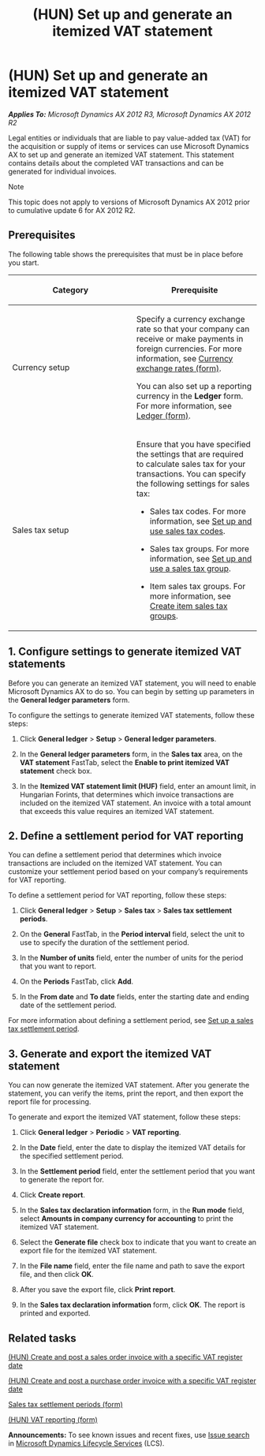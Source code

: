 ﻿---
title: (HUN) Set up and generate an itemized VAT statement
TOCTitle: (HUN) Set up and generate an itemized VAT statement
ms:assetid: 736eca2a-c207-4e0c-84a6-de4b51cb439c
ms:mtpsurl: https://technet.microsoft.com/en-us/library/Dn268481(v=AX.60)
ms:contentKeyID: 54917020
ms.date: 04/18/2014
mtps_version: v=AX.60
f1_keywords:
- Report
- Forms.LedgerParameters
- Forms.TaxPeriod
- VAT
- Forms.TaxReporting_W
- MsDynAx060.Forms.LedgerParameters
- MsDynAx060.Forms.TaxReporting_W
- MsDynAx060.Forms.TaxPeriod
- Itemized VAT
- Value added tax
- VAT reporting
---

# (HUN) Set up and generate an itemized VAT statement 


_**Applies To:** Microsoft Dynamics AX 2012 R3, Microsoft Dynamics AX 2012 R2_

Legal entities or individuals that are liable to pay value-added tax (VAT) for the acquisition or supply of items or services can use Microsoft Dynamics AX to set up and generate an itemized VAT statement. This statement contains details about the completed VAT transactions and can be generated for individual invoices.


> [!NOTE]
> <P>This topic does not apply to versions of Microsoft Dynamics AX 2012 prior to cumulative update 6 for AX 2012 R2.</P>



## Prerequisites

The following table shows the prerequisites that must be in place before you start.

<table>
<colgroup>
<col style="width: 50%" />
<col style="width: 50%" />
</colgroup>
<thead>
<tr class="header">
<th><p>Category</p></th>
<th><p>Prerequisite</p></th>
</tr>
</thead>
<tbody>
<tr class="odd">
<td><p>Currency setup</p></td>
<td><p>Specify a currency exchange rate so that your company can receive or make payments in foreign currencies. For more information, see <a href="https://technet.microsoft.com/en-us/library/hh209477(v=ax.60)">Currency exchange rates (form)</a>.</p>
<p>You can also set up a reporting currency in the <strong>Ledger</strong> form. For more information, see <a href="https://technet.microsoft.com/en-us/library/hh209331(v=ax.60)">Ledger (form)</a>.</p></td>
</tr>
<tr class="even">
<td><p>Sales tax setup</p></td>
<td><p>Ensure that you have specified the settings that are required to calculate sales tax for your transactions. You can specify the following settings for sales tax:</p>
<ul>
<li><p>Sales tax codes. For more information, see <a href="set-up-and-use-sales-tax-codes.md">Set up and use sales tax codes</a>.</p></li>
<li><p>Sales tax groups. For more information, see <a href="set-up-and-use-a-sales-tax-group.md">Set up and use a sales tax group</a>.</p></li>
<li><p>Item sales tax groups. For more information, see <a href="create-item-sales-tax-groups.md">Create item sales tax groups</a>.</p></li>
</ul></td>
</tr>
</tbody>
</table>


## 1\. Configure settings to generate itemized VAT statements

Before you can generate an itemized VAT statement, you will need to enable Microsoft Dynamics AX to do so. You can begin by setting up parameters in the **General ledger parameters** form.

To configure the settings to generate itemized VAT statements, follow these steps:

1.  Click **General ledger** \> **Setup** \> **General ledger parameters**.

2.  In the **General ledger parameters** form, in the **Sales tax** area, on the **VAT statement** FastTab, select the **Enable to print itemized VAT statement** check box.

3.  In the **Itemized VAT statement limit (HUF)** field, enter an amount limit, in Hungarian Forints, that determines which invoice transactions are included on the itemized VAT statement. An invoice with a total amount that exceeds this value requires an itemized VAT statement.

## 2\. Define a settlement period for VAT reporting

You can define a settlement period that determines which invoice transactions are included on the itemized VAT statement. You can customize your settlement period based on your company’s requirements for VAT reporting.

To define a settlement period for VAT reporting, follow these steps:

1.  Click **General ledger** \> **Setup** \> **Sales tax** \> **Sales tax settlement periods**.

2.  On the **General** FastTab, in the **Period interval** field, select the unit to use to specify the duration of the settlement period.

3.  In the **Number of units** field, enter the number of units for the period that you want to report.

4.  On the **Periods** FastTab, click **Add**.

5.  In the **From date** and **To date** fields, enter the starting date and ending date of the settlement period.

For more information about defining a settlement period, see [Set up a sales tax settlement period](set-up-a-sales-tax-settlement-period.md).

## 3\. Generate and export the itemized VAT statement

You can now generate the itemized VAT statement. After you generate the statement, you can verify the items, print the report, and then export the report file for processing.

To generate and export the itemized VAT statement, follow these steps:

1.  Click **General ledger** \> **Periodic** \> **VAT reporting**.

2.  In the **Date** field, enter the date to display the itemized VAT details for the specified settlement period.

3.  In the **Settlement period** field, enter the settlement period that you want to generate the report for.

4.  Click **Create report**.

5.  In the **Sales tax declaration information** form, in the **Run mode** field, select **Amounts in company currency for accounting** to print the itemized VAT statement.

6.  Select the **Generate file** check box to indicate that you want to create an export file for the itemized VAT statement.

7.  In the **File name** field, enter the file name and path to save the export file, and then click **OK**.

8.  After you save the export file, click **Print report**.

9.  In the **Sales tax declaration information** form, click **OK**. The report is printed and exported.

## Related tasks

[(HUN) Create and post a sales order invoice with a specific VAT register date](hun-create-and-post-a-sales-order-invoice-with-a-specific-vat-register-date.md)

[(HUN) Create and post a purchase order invoice with a specific VAT register date](hun-create-and-post-a-purchase-order-invoice-with-a-specific-vat-register-date.md)

[Sales tax settlement periods (form)](https://technet.microsoft.com/en-us/library/aa633944\(v=ax.60\))

[(HUN) VAT reporting (form)](https://technet.microsoft.com/en-us/library/jj664308\(v=ax.60\))

  
**Announcements:** To see known issues and recent fixes, use [Issue search](http://go.microsoft.com/fwlink/?linkid=389258) in [Microsoft Dynamics Lifecycle Services](http://go.microsoft.com/fwlink/?linkid=306505) (LCS).

